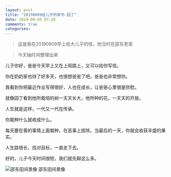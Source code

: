 ```yaml
---
layout: post
title: "20190809给儿子的家书-园丁"
date: 2019-09-05 07:20
comments: true
categories: 
---
```


> 这是我在20190809早上给大儿子的信，他当时在邵东老家

> 今天抽时间整理出来

儿子你好，爸爸今天早上又在上班路上，又可以给你写信。

你在奶奶家也待了好多天，也很想爸爸了吧，爸爸也非常想你。

我看到你把最近作业写得很好，人也在成长，让爸爸心里很是欣慰。

就像园丁看到他所栽培的树一天天长大，他所种的花，一天天的开放。

人生就是这样，一代又一代在传承。

你栽种什么就收成什么。

每天要在善的事情上面栽种，在恶事上拔除。当最后的一天，你就会收获丰盛的果实。

人生路很长，找对目标，一直走下去。

好的，儿子今天时间很短，我们就先聊这么多。

![邵东田间景像](http://liuhui998.com/images/letter-to-my-son-4/shaodong_rice.jpg)
邵东田间景像
